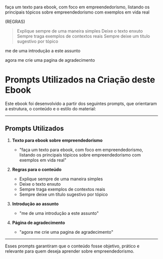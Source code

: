 faça um texto para ebook, com foco em empreendedorismo, listando os principais tópicos sobre empreendedorismo com exemplos em vida real

(REGRAS)

> Explique sempre de uma maneira simples
> Deixe o texto enxuto
> Sempre traga exemplos de contextos reais
> Sempre deixe um titulo sugestivo por tópico

me de uma introdução a este assunto

agora me crie uma pagina de agradecimento

# Prompts Utilizados na Criação deste Ebook

Este ebook foi desenvolvido a partir dos seguintes prompts, que orientaram a estrutura, o conteúdo e o estilo do material:

---

## Prompts Utilizados

1. **Texto para ebook sobre empreendedorismo**
   - "faça um texto para ebook, com foco em empreendedorismo, listando os principais tópicos sobre empreendedorismo com exemplos em vida real"

2. **Regras para o conteúdo**
   - Explique sempre de uma maneira simples
   - Deixe o texto enxuto
   - Sempre traga exemplos de contextos reais
   - Sempre deixe um título sugestivo por tópico

3. **Introdução ao assunto**
   - "me de uma introdução a este assunto"

4. **Página de agradecimento**
   - "agora me crie uma pagina de agradecimento"

---

Esses prompts garantiram que o conteúdo fosse objetivo, prático e relevante para quem deseja aprender sobre empreendedorismo.
